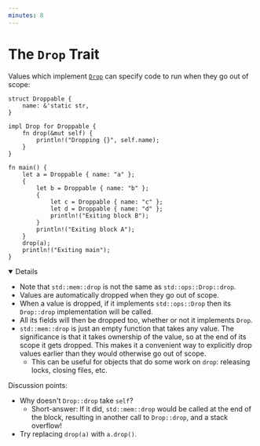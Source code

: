 ```yaml
---
minutes: 8
---
```


# The `Drop` Trait

Values which implement [`Drop`][1] can specify code to run when they go out of
scope:

```rust,editable
struct Droppable {
    name: &'static str,
}

impl Drop for Droppable {
    fn drop(&mut self) {
        println!("Dropping {}", self.name);
    }
}

fn main() {
    let a = Droppable { name: "a" };
    {
        let b = Droppable { name: "b" };
        {
            let c = Droppable { name: "c" };
            let d = Droppable { name: "d" };
            println!("Exiting block B");
        }
        println!("Exiting block A");
    }
    drop(a);
    println!("Exiting main");
}
```

<details open="true">

- Note that `std::mem::drop` is not the same as `std::ops::Drop::drop`.
- Values are automatically dropped when they go out of scope.
- When a value is dropped, if it implements `std::ops::Drop` then its
  `Drop::drop` implementation will be called.
- All its fields will then be dropped too, whether or not it implements `Drop`.
- `std::mem::drop` is just an empty function that takes any value. The
  significance is that it takes ownership of the value, so at the end of its
  scope it gets dropped. This makes it a convenient way to explicitly drop
  values earlier than they would otherwise go out of scope.
  - This can be useful for objects that do some work on `drop`: releasing locks,
    closing files, etc.

Discussion points:

- Why doesn't `Drop::drop` take `self`?
  - Short-answer: If it did, `std::mem::drop` would be called at the end of the
    block, resulting in another call to `Drop::drop`, and a stack overflow!
- Try replacing `drop(a)` with `a.drop()`.

</details>

[1]: https://doc.rust-lang.org/std/ops/trait.Drop.html
